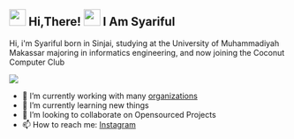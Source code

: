 <h2> <img src="https://user-images.githubusercontent.com/65858180/137293079-2440dbff-e887-4b1d-802c-49d49dcfd664.gif" width="30" /> Hi,There! <img src="https://user-images.githubusercontent.com/65858180/137293369-94c631b6-8a17-4256-927a-070da186734c.gif" width="30" /> I Am Syariful</h2>

Hi, i'm Syariful born in Sinjai, studying at the University of Muhammadiyah Makassar majoring in informatics engineering, and now joining the Coconut Computer Club

<img src="https://user-images.githubusercontent.com/65858180/137301567-37e84890-e360-4f86-9dcc-127ff7f4f85b.gif" >


- 🔭 I’m currently working with many [organizations](https://coconut.or.id/contact)
- 🌱 I’m currently learning new things
- 👯 I’m looking to collaborate on Opensourced Projects
- 📫 How to reach me: [Instagram](https://www.instagram.com/syayrifulmujaddiq_/)